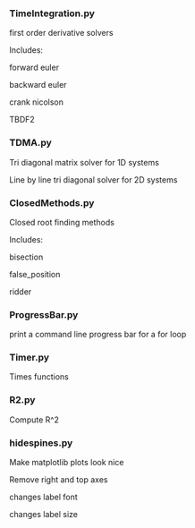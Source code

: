 ### TimeIntegration.py
first order derivative solvers 

Includes: 

forward euler

backward euler 

crank nicolson 

TBDF2
### TDMA.py
Tri diagonal matrix solver for 1D systems 

Line by line tri diagonal solver for 2D systems
### ClosedMethods.py
Closed root finding methods 

Includes:

bisection 

false_position 

ridder
### ProgressBar.py
print a command line progress bar for a for loop 
### Timer.py
Times functions 
### R2.py
Compute R^2 
### hidespines.py
Make matplotlib plots look nice 

Remove right and top axes 

changes label font 

changes label size
